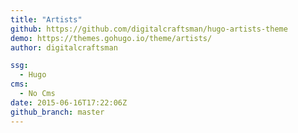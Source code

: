 ```yaml
---
title: "Artists"
github: https://github.com/digitalcraftsman/hugo-artists-theme
demo: https://themes.gohugo.io/theme/artists/
author: digitalcraftsman

ssg:
  - Hugo
cms:
  - No Cms
date: 2015-06-16T17:22:06Z
github_branch: master
---
```

